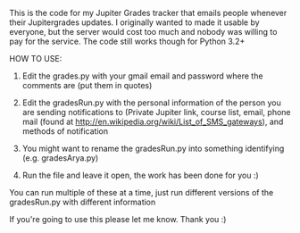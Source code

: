 This is the code for my Jupiter Grades tracker that emails people whenever their Jupitergrades updates. I originally wanted to made it usable by everyone, but the server would cost too much and nobody was willing to pay for the service. The code still works though for Python 3.2+

HOW TO USE:


1. Edit the grades.py with your gmail email and password where the comments are (put them in quotes)

2. Edit the gradesRun.py with the personal information of the person you are sending notifications to (Private Jupiter link, course list, email, phone mail (found at http://en.wikipedia.org/wiki/List_of_SMS_gateways), and methods of notification


3. You might want to rename the gradesRun.py into something identifying (e.g. gradesArya.py)


4. Run the file and leave it open, the work has been done for you :)

You can run multiple of these at a time, just run different versions of the gradesRun.py with different information


If you're going to use this please let me know. Thank you :)
